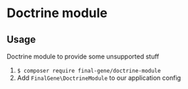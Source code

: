 # Doctrine module

## Usage
Doctrine module to provide some unsupported stuff

1. `$ composer require final-gene/doctrine-module`
2. Add `FinalGene\DoctrineModule` to our application config
